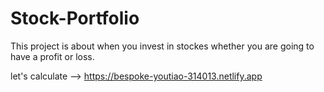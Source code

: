 # Stock-Portfolio
This project is about when you invest in stockes whether you are going to have a profit or loss.

let's calculate --> https://bespoke-youtiao-314013.netlify.app
